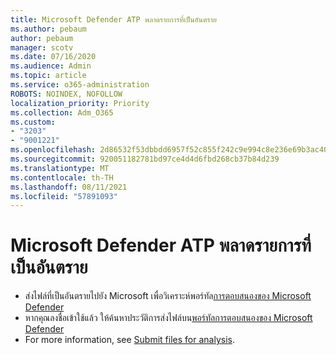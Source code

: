 ```yaml
---
title: Microsoft Defender ATP พลาดรายการที่เป็นอันตราย
ms.author: pebaum
author: pebaum
manager: scotv
ms.date: 07/16/2020
ms.audience: Admin
ms.topic: article
ms.service: o365-administration
ROBOTS: NOINDEX, NOFOLLOW
localization_priority: Priority
ms.collection: Adm_O365
ms.custom:
- "3203"
- "9001221"
ms.openlocfilehash: 2d86532f53dbbdd6957f52c855f242c9e994c8e236e69b3ac40800e4bce97d85
ms.sourcegitcommit: 920051182781bd97ce4d4d6fbd268cb37b84d239
ms.translationtype: MT
ms.contentlocale: th-TH
ms.lasthandoff: 08/11/2021
ms.locfileid: "57891093"
---
```

# <a name="microsoft-defender-atp-missed-a-malicious-item"></a>Microsoft Defender ATP พลาดรายการที่เป็นอันตราย

- ส่งไฟล์ที่เป็นอันตรายไปยัง Microsoft เพื่อวิเคราะห์พอร์ทัล[การตอบสนองของ Microsoft Defender](https://www.microsoft.com/wdsi/filesubmission/) 
- หากคุณลงชื่อเข้าใช้แล้ว ให้ค้นหาประวัติการส่งไฟล์บน[พอร์ทัลการตอบสนองของ Microsoft Defender](https://www.microsoft.com/wdsi/submissionhistory)
- For more information, see [Submit files for analysis](https://docs.microsoft.com/windows/security/threat-protection/intelligence/submission-guide).
